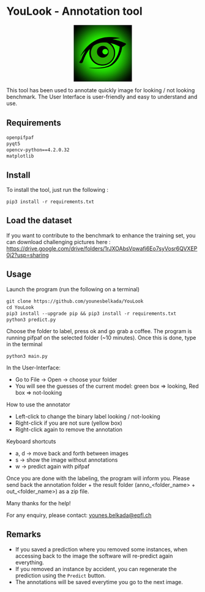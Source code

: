 # YouLook - Annotation tool

<p align="center">
  <img align="center" src="https://github.com/younesbelkada/YouLook/blob/main/logo.png" width=30% height=50%>
</p>

This tool has been used to annotate quickly image for looking / not looking benchmark. The User Interface is user-friendly and easy to understand and use. 

## Requirements

```
openpifpaf
pyqt5
opencv-python==4.2.0.32
matplotlib
```

## Install 

To install the tool, just run the following :

```
pip3 install -r requirements.txt
```

## Load the dataset

If you want to contribute to the benchmark to enhance the training set, you can download challenging pictures here : https://drive.google.com/drive/folders/1rJXOAbsVpwafi6Eo7syVosr6QVXEP0j2?usp=sharing

## Usage

Launch the program (run the following on a terminal)
```
git clone https://github.com/younesbelkada/YouLook 
cd YouLook
pip3 install --upgrade pip && pip3 install -r requirements.txt
python3 predict.py
````
Choose the folder to label, press ok and go grab a coffee. The program is running pifpaf on the selected folder (~10 minutes). Once this is done, type in the terminal
```
python3 main.py
```
In the User-Interface: 

* Go to File -> Open -> choose your folder
* You will see the guesses of the current model: green box => looking, Red box => not-looking

How to use the annotator

* Left-click to change the binary label looking / not-looking
* Right-click if you are not sure (yellow box)
* Right-click again to remove the annotation

Keyboard shortcuts

* a, d → move back and forth between images
* s → show the image without annotations
* w → predict again with pifpaf

Once you are done with the labeling, the program will inform you. Please send back the annotation folder + the result folder (anno_<folder_name> + out_<folder_name>) as a zip file.

Many thanks for the help!

For any enquiry, please contact: younes.belkada@epfl.ch
 
## Remarks
  * If you saved a prediction where you removed some instances, when accessing back to the image the software will re-predict again everything.
  * If you removed an instance by accident, you can regenerate the prediction using the ```Predict``` button.
  * The annotations will be saved everytime you go to the next image.
  

